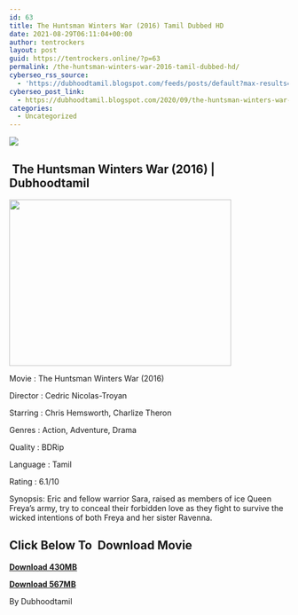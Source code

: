 ```yaml
---
id: 63
title: The Huntsman Winters War (2016) Tamil Dubbed HD
date: 2021-08-29T06:11:04+00:00
author: tentrockers
layout: post
guid: https://tentrockers.online/?p=63
permalink: /the-huntsman-winters-war-2016-tamil-dubbed-hd/
cyberseo_rss_source:
  - 'https://dubhoodtamil.blogspot.com/feeds/posts/default?max-results=150&start-index=1'
cyberseo_post_link:
  - https://dubhoodtamil.blogspot.com/2020/09/the-huntsman-winters-war-2016-tamil.html
categories:
  - Uncategorized
---
```

<div class="media_block">
  <img src="https://1.bp.blogspot.com/-o1KcgJwxUnA/X2wycQfJrAI/AAAAAAAAChs/t5AHotz175Ed1yKXDYyypmVFWCGjJ8xwACNcBGAsYHQ/s72-w400-h300-c/unnamed%2B%25283%2529.jpg" class="media_thumbnail" />
</div>

## &nbsp;The Huntsman Winters War (2016) | Dubhoodtamil

<div class="separator">
  <a href="https://1.bp.blogspot.com/-o1KcgJwxUnA/X2wycQfJrAI/AAAAAAAAChs/t5AHotz175Ed1yKXDYyypmVFWCGjJ8xwACNcBGAsYHQ/s512/unnamed%2B%25283%2529.jpg" imageanchor="1"><img loading="lazy" border="0" data-original-height="384" data-original-width="512" height="300" src="https://1.bp.blogspot.com/-o1KcgJwxUnA/X2wycQfJrAI/AAAAAAAAChs/t5AHotz175Ed1yKXDYyypmVFWCGjJ8xwACNcBGAsYHQ/w400-h300/unnamed%2B%25283%2529.jpg" width="400" /></a>
</div>

Movie	<span></span>:	<span></span>The Huntsman Winters War (2016)&nbsp;

Director	<span></span>:	<span></span>Cedric Nicolas-Troyan&nbsp;

Starring	<span></span>:	<span></span>Chris Hemsworth, Charlize Theron&nbsp;

Genres	<span></span>:	<span></span>Action, Adventure, Drama&nbsp;

Quality	<span></span>:	<span></span>BDRip&nbsp;

Language	<span></span>:	<span></span>Tamil&nbsp;

Rating	<span></span>:	<span></span>6.1/10&nbsp;

Synopsis: Eric and fellow warrior Sara, raised as members of ice Queen Freya&#8217;s army, try to conceal their forbidden love as they fight to survive the wicked intentions of both Freya and her sister Ravenna.

## **<span>Click Below To&nbsp; Download Movie</span>**

**<span><a href="https://oncehelp.com/huntsman-winters-1" target="_blank" rel="noopener">Download 430MB</a></span>**

**<span><a href="https://oncehelp.com/huntsman-winters-2" target="_blank" rel="noopener">Download 567MB</a></span>**

By Dubhoodtamil